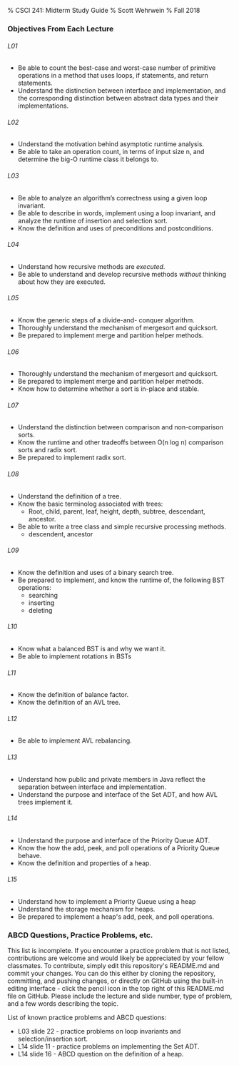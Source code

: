 % CSCI 241: Midterm Study Guide
% Scott Wehrwein
% Fall 2018

### Objectives From Each Lecture

###### L01
* Be able to count the best-case and worst-case number of primitive operations in a method that uses loops, if statements, and return statements.
* Understand the distinction between interface and implementation, and the corresponding distinction between abstract data types and their implementations.

###### L02
* Understand the motivation behind asymptotic runtime analysis.
* Be able to take an operation count, in terms of input size n, and determine the big-O runtime class it belongs to.

###### L03
* Be able to analyze an algorithm’s correctness using a given loop invariant.
* Be able to describe in words, implement using a loop invariant, and analyze the runtime of insertion and selection sort.
* Know the definition and uses of preconditions and postconditions.


###### L04
* Understand how recursive methods are *executed*.
* Be able to understand and develop recursive methods *without* thinking about how they are executed.

###### L05
* Know the generic steps of a divide-and- conquer algorithm.
* Thoroughly understand the mechanism of mergesort and quicksort.
* Be prepared to implement merge and partition helper methods.

###### L06
* Thoroughly understand the mechanism of mergesort and quicksort.
* Be prepared to implement merge and partition helper methods.
* Know how to determine whether a sort is in-place and stable.

###### L07
* Understand the distinction between comparison and non-comparison sorts.
* Know the runtime and other tradeoffs between O(n log n) comparison sorts and radix sort.
* Be prepared to implement radix sort.

###### L08
* Understand the definition of a tree.
* Know the basic terminolog associated with trees:
    * Root, child, parent, leaf, height, depth, subtree, descendant, ancestor.
* Be able to write a tree class and simple recursive processing methods.
    * descendent, ancestor

###### L09
* Know the definition and uses of a binary search tree.
* Be prepared to implement, and know the runtime of, the following BST operations:
    * searching
    * inserting
    * deleting

###### L10
* Know what a balanced BST is and why we want it.
* Be able to implement rotations in BSTs

###### L11
* Know the definition of balance factor.
* Know the definition of an AVL tree.

###### L12
* Be able to implement AVL rebalancing.

###### L13
* Understand how public and private members in Java reflect the separation between interface and implementation.
* Understand the purpose and interface of the Set ADT, and how AVL trees implement it.

###### L14
* Understand the purpose and interface of the Priority Queue ADT.
* Know the how the add, peek, and poll operations of a Priority Queue behave.
* Know the definition and properties of a heap.

###### L15
* Understand how to implement a Priority Queue using a heap
* Understand the storage mechanism for heaps.
* Be prepared to implement a heap's add, peek, and poll operations.


### ABCD Questions, Practice Problems, etc.
This list is incomplete. If you encounter a practice problem that is not listed, contributions are
welcome and would likely be appreciated by your fellow classmates. To contribute, simply edit this
repository's README.md and commit your changes. You can do this either by cloning the repository,
committing, and pushing changes, or directly on GitHub using the built-in editing interface - click
the pencil icon in the top right of this README.md file on GitHub. Please include the lecture and 
slide number, type of problem, and a few words describing the topic.

List of known practice problems and ABCD questions:
* L03 slide 22 - practice problems on loop invariants and selection/insertion sort.
* L14 slide 11 - practice problems on implementing the Set ADT.
* L14 slide 16 - ABCD question on the definition of a heap.

